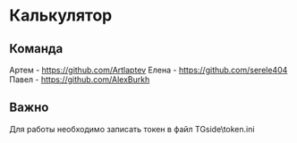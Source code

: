 # Калькулятор
## Команда
Артем - https://github.com/Artlaptev Елена - https://github.com/serele404 Павел - https://github.com/AlexBurkh  
## Важно
Для работы необходимо записать токен в файл TGside\token.ini
